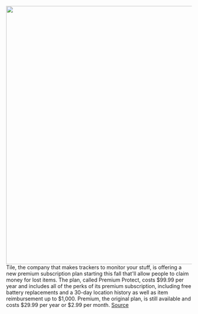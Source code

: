 <img src='https://cdn.vox-cdn.com/thumbor/z49U3KFqmN4DZV9ZnTtEIcujsz4=/0x0:1500x1000/1200x800/filters:focal(630x380:870x620)/cdn.vox-cdn.com/uploads/chorus_image/image/67376072/TilePro_inBlack.0.jpg' width='700px' /><br/>
Tile, the company that makes trackers to monitor your stuff, is offering a new premium subscription plan starting this fall that'll allow people to claim money for lost items. The plan, called Premium Protect, costs $99.99 per year and includes all of the perks of its premium subscription, including free battery replacements and a 30-day location history as well as item reimbursement up to $1,000. Premium, the original plan, is still available and costs $29.99 per year or $2.99 per month.
<a href='https://www.theverge.com/2020/9/9/21428061/tile-premium-plus-launch-insurance-refund-amount-lost'> Source <a/>